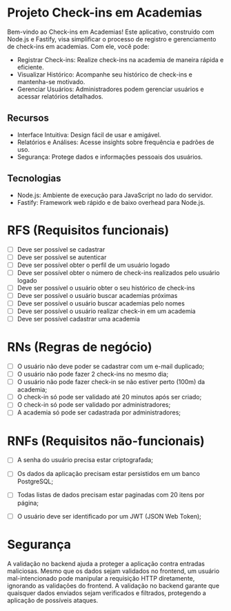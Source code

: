 # Projeto Check-ins em Academias

Bem-vindo ao Check-ins em Academias! Este aplicativo, construído com Node.js e Fastify, visa simplificar o processo de registro e gerenciamento de check-ins em academias. Com ele, você pode:

- Registrar Check-ins: Realize check-ins na academia de maneira rápida e eficiente.
- Visualizar Histórico: Acompanhe seu histórico de check-ins e mantenha-se motivado.
- Gerenciar Usuários: Administradores podem gerenciar usuários e acessar relatórios detalhados.
## Recursos
- Interface Intuitiva: Design fácil de usar e amigável.
- Relatórios e Análises: Acesse insights sobre frequência e padrões de uso.
- Segurança: Protege dados e informações pessoais dos usuários.
## Tecnologias
- Node.js: Ambiente de execução para JavaScript no lado do servidor.
- Fastify: Framework web rápido e de baixo overhead para Node.js.

#  RFS (Requisitos funcionais)

- [ ] Deve ser possível se cadastrar 
- [ ] Deve ser possível se autenticar 
- [ ] Deve ser possível obter o perfil de um usuário logado
- [ ] Deve ser possível obter o número de check-ins realizados pelo usuário logado
- [ ] Deve ser possível o usuário obter o seu histórico de check-ins
- [ ] Deve ser possível o usuário buscar academias próximas
- [ ] Deve ser possível o usuário buscar academias pelo nomes 
- [ ] Deve ser possível o usuário realizar check-in em um academia 
- [ ] Deve ser possível cadastrar uma academia 

# RNs (Regras de negócio)

- [ ] O usuário não deve poder se cadastrar com um e-mail duplicado;
- [ ] O usuário não pode fazer 2 check-ins no mesmo dia;
- [ ] O usuário não pode fazer check-in se não estiver perto (100m) da academia;
- [ ] O check-in só pode ser validado até 20 minutos após ser criado;
- [ ] O check-in só pode ser validado por administradores;
- [ ] A academia só pode ser cadastrada por administradores;

# RNFs (Requisitos não-funcionais)

- [ ] A senha do usuário precisa estar criptografada;
- [ ] Os dados da aplicação precisam estar persistidos em um banco PostgreSQL;
- [ ] Todas listas de dados precisam estar paginadas com 20 itens por página;
- [ ] O usuário deve ser identificado por um JWT (JSON Web Token);




# Segurança 

A validação no backend ajuda a proteger a aplicação contra entradas maliciosas. 
Mesmo que os dados sejam validados no frontend, um usuário mal-intencionado pode 
manipular a requisição HTTP diretamente, ignorando as validações do frontend. 
A validação no backend garante que quaisquer dados enviados sejam verificados e 
filtrados, protegendo a aplicação de possíveis ataques.
